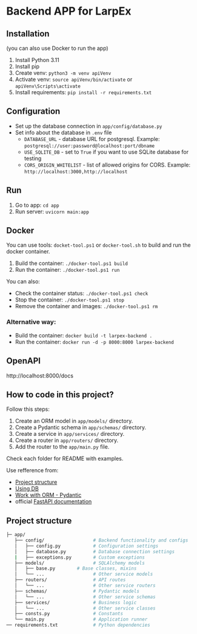 # Backend APP for LarpEx

## Installation
(you can also use Docker to run the app)
1. Install Python 3.11
2. Install pip
3. Create venv: `python3 -m venv apiVenv`
4. Activate venv: `source apiVenv/bin/activate` or `apiVenv\Scripts\activate`
5. Install requirements: `pip install -r requirements.txt`

## Configuration
- Set up the database connection in `app/config/database.py`
- Set info about the database in `.env` file
   - `DATABASE_URL` - database URL for postgresql. Example: `postgresql://user:password@localhost:port/dbname`
   - `USE_SQLITE_DB` - set to `True` if you want to use SQLite database for testing
   - `CORS_ORIGIN_WHITELIST` - list of allowed origins for CORS. Example: `http://localhost:3000,http://localhost`

## Run
1. Go to app: `cd app`
2. Run server: `uvicorn main:app`

## Docker
You can use tools: `docket-tool.ps1` or `docker-tool.sh` to build and run the docker container.
1. Build the container: `./docker-tool.ps1 build`
2. Run the container: `./docker-tool.ps1 run`

You can also:
- Check the container status: `./docker-tool.ps1 check`
- Stop the container: `./docker-tool.ps1 stop`
- Remove the container and images: `./docker-tool.ps1 rm`

### Alternative way:
- Build the container: `docker build -t larpex-backend .`
- Run the container: `docker run -d -p 8000:8000 larpex-backend`


## OpenAPI
http://localhost:8000/docs

## How to code in this project?
Follow this steps:
1. Create an ORM model in `app/models/` directory.
2. Create a Pydantic schema in `app/schemas/` directory.
3. Create a service in `app/services/` directory.
4. Create a router in `app/routers/` directory.
5. Add the router to the `app/main.py` file.

Check each folder for README with examples.

Use refference from:
- [Project structure](https://levelup.gitconnected.com/structuring-fastapi-project-using-3-tier-design-pattern-4d2e88a55757)
- [Using DB](https://python.plainenglish.io/how-to-build-a-rest-api-endpoint-on-top-of-an-existing-legacy-database-using-fastapi-489f38feab98) 
- [Work with ORM - Pydantic](https://docs.pydantic.dev/latest/concepts/models/)
- official [FastAPI documentation](https://fastapi.tiangolo.com/)

## Project structure
```bash
├─ app/
   ├── config/                  # Backend functionality and configs
   │   ├── config.py            # Configuration settings  
   │   ├── database.py          # Database connection settings
   |   ├── exceptions.py        # Custom exceptions
   ├── models/                  # SQLAlchemy models
   │   ├── base.py        # Base classes, mixins
   │   └── ...                  # Other service models
   ├── routers/                 # API routes
   │   └── ...                  # Other service routers
   ├── schemas/                 # Pydantic models
   │   └── ...                  # Other service schemas
   ├── services/                # Business logic
   │   └── ...                  # Other service classes
   ├── consts.py                # Constants
   └── main.py                  # Application runner
── requirements.txt             # Python dependencies
```

